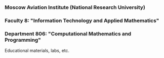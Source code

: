 ### Moscow Aviation Institute (National Research University)
### Faculty 8: "Information Technology and Applied Mathematics"
### Department 806: "Computational Mathematics and Programming"
Educational materials, labs, etc.
